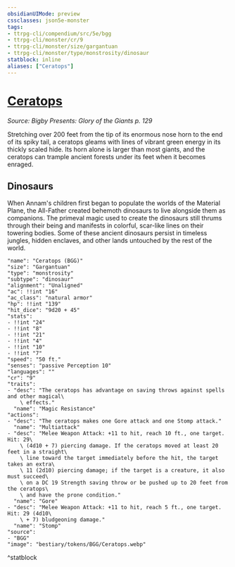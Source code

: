```yaml
---
obsidianUIMode: preview
cssclasses: json5e-monster
tags:
- ttrpg-cli/compendium/src/5e/bgg
- ttrpg-cli/monster/cr/9
- ttrpg-cli/monster/size/gargantuan
- ttrpg-cli/monster/type/monstrosity/dinosaur
statblock: inline
aliases: ["Ceratops"]
---
```

# [Ceratops](3-Compendium\CLI\bestiary\monstrosity/ceratops-bgg.md)
*Source: Bigby Presents: Glory of the Giants p. 129*  

Stretching over 200 feet from the tip of its enormous nose horn to the end of its spiky tail, a ceratops gleams with lines of vibrant green energy in its thickly scaled hide. Its horn alone is larger than most giants, and the ceratops can trample ancient forests under its feet when it becomes enraged.

## Dinosaurs

When Annam's children first began to populate the worlds of the Material Plane, the All-Father created behemoth dinosaurs to live alongside them as companions. The primeval magic used to create the dinosaurs still thrums through their being and manifests in colorful, scar-like lines on their towering bodies. Some of these ancient dinosaurs persist in timeless jungles, hidden enclaves, and other lands untouched by the rest of the world.

```statblock
"name": "Ceratops (BGG)"
"size": "Gargantuan"
"type": "monstrosity"
"subtype": "dinosaur"
"alignment": "Unaligned"
"ac": !!int "16"
"ac_class": "natural armor"
"hp": !!int "139"
"hit_dice": "9d20 + 45"
"stats":
- !!int "24"
- !!int "8"
- !!int "21"
- !!int "4"
- !!int "10"
- !!int "7"
"speed": "50 ft."
"senses": "passive Perception 10"
"languages": ""
"cr": "9"
"traits":
- "desc": "The ceratops has advantage on saving throws against spells and other magical\
    \ effects."
  "name": "Magic Resistance"
"actions":
- "desc": "The ceratops makes one Gore attack and one Stomp attack."
  "name": "Multiattack"
- "desc": "Melee Weapon Attack: +11 to hit, reach 10 ft., one target. Hit: 29\
    \ (4d10 + 7) piercing damage. If the ceratops moved at least 20 feet in a straight\
    \ line toward the target immediately before the hit, the target takes an extra\
    \ 11 (2d10) piercing damage; if the target is a creature, it also must succeed\
    \ on a DC 19 Strength saving throw or be pushed up to 20 feet from the ceratops\
    \ and have the prone condition."
  "name": "Gore"
- "desc": "Melee Weapon Attack: +11 to hit, reach 5 ft., one target. Hit: 29 (4d10\
    \ + 7) bludgeoning damage."
  "name": "Stomp"
"source":
- "BGG"
"image": "bestiary/tokens/BGG/Ceratops.webp"
```
^statblock